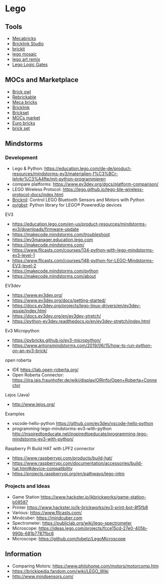 # Lego

## Tools

- [Mecabricks](https://www.mecabricks.com/en/workshop)
- [Bricklink Studio](https://www.bricklink.com/v2/build/studio.page)
- [brickit](https://brickit.app/)
- [lego mosaic](https://shiny.rstudio.com/gallery/lego-mosaic.html)
- [lego art remix](https://lego-art-remix.debkbanerji.com)
- [Lego Logic Gates](https://www.randomwraith.com/logic.html)

## MOCs and Marketplace

- [Brick owl](https://www.brickowl.de/)
- [Rebrickable](https://rebrickable.com)
- [Meca bricks](https://mecabricks.com)
- [Bricklink](https://www.bricklink.com)
- [Brickset](https://brickset.com)
- [MOCs market](https://www.mocsmarket.com)
- [Euro bricks](https://www.eurobricks.com/forum/)
- [brick set](https://brickset.com/)

## Mindstorms

### Development

- Lego & Python: <https://education.lego.com/de-de/product-resources/mindstorms-ev3/materialien-f%C3%BCr-lehrkr%C3%A4fte/mit-python-programmieren>
- compare platforms: <https://www.ev3dev.org/docs/platform-comparison/>
- LEGO Wireless Protocol: <https://lego.github.io/lego-ble-wireless-protocol-docs/index.html>
- [Bricknil](https://github.com/virantha/bricknil): Control LEGO Bluetooth Sensors and Motors with Python
- [pylgbst](https://github.com/undera/pylgbst): Python library for LEGO® PoweredUp devices

EV3

- <https://education.lego.com/en-us/product-resources/mindstorms-ev3/downloads/firmware-update>
- <https://makecode.mindstorms.com/troubleshoot>
- <https://ev3manager.education.lego.com>
- <https://makecode.mindstorms.com/>
- <https://www.fllcasts.com/courses/134-python-with-lego-mindstorms-ev3-level-1>
- <https://www.fllcasts.com/courses/148-python-for-LEGO-Mindstorms-EV3-level-2>
- <https://makecode.mindstorms.com/python>
- <https://makecode.mindstorms.com/about>

EV3dev

- <https://www.ev3dev.org/>
- <https://www.ev3dev.org/docs/getting-started/>
- <https://docs.ev3dev.org/projects/lego-linux-drivers/en/ev3dev-jessie/index.html>
- <https://docs.ev3dev.org/en/ev3dev-stretch/>
- <https://python-ev3dev.readthedocs.io/en/ev3dev-stretch/index.html>

Ev3 Micropython

- <https://pybricks.github.io/ev3-micropython/>
- <https://www.antonsmindstorms.com/2019/06/15/how-to-run-python-on-an-ev3-brick/>

open roberta

- IDE <https://lab.open-roberta.org/>
- Open Roberta Connector: <https://jira.iais.fraunhofer.de/wiki/display/ORInfo/Open+Roberta+Connector>

Lejos (Java)

- <http://www.lejos.org/>

Examples

- vscode-hello-python <https://github.com/ev3dev/vscode-hello-python>
- programming-lego-mindstorms-ev3-with-python <http://inspiredtoeducate.net/inspiredtoeducate/programming-lego-mindstorms-ev3-with-python/>

Raspberry Pi Build HAT with LPF2 connector

- <https://www.raspberrypi.com/products/build-hat/>
- <https://www.raspberrypi.com/documentation/accessories/build-hat.html#device-compatibility>
- <https://projects.raspberrypi.org/en/pathways/lego-intro>

### Projects and Ideas

- Game Station <https://www.hackster.io/jkbrickworks/game-station-b08587>
- Printer <https://www.hackster.io/jk-brickworks/ev3-print-bot-8f5fb8>
- Various: <https://www.fllcasts.com/>
- Mindcuber: <https://mindcuber.com>
- Spectrometer: <https://publiclab.org/wiki/lego-spectrometer>
- Microscope: <https://ideas.lego.com/projects/fcce15cd-27e0-405b-990b-681b7787fbc6>
- Microscope: <https://github.com/tobetz/LegoMicroscope>

## Information

- Comparing Motors: <https://www.philohome.com/motors/motorcomp.htm>
- <https://brickipedia.fandom.com/wiki/LEGO_Wiki>
- <http://www.mindsensors.com/>
